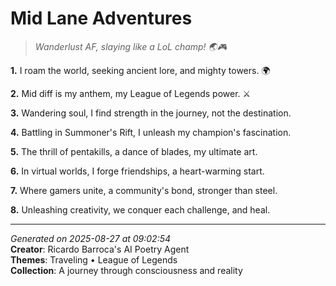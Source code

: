 # Mid Lane Adventures

> *Wanderlust AF, slaying like a LoL champ! 🌏🎮*

**1.** I roam the world, seeking ancient lore, and mighty towers. 🌍


**2.** Mid diff is my anthem, my League of Legends power. ⚔️


**3.** Wandering soul, I find strength in the journey, not the destination.


**4.** Battling in Summoner's Rift, I unleash my champion's fascination.


**5.** The thrill of pentakills, a dance of blades, my ultimate art.


**6.** In virtual worlds, I forge friendships, a heart-warming start.


**7.** Where gamers unite, a community's bond, stronger than steel.


**8.** Unleashing creativity, we conquer each challenge, and heal.



---

*Generated on 2025-08-27 at 09:02:54*  
**Creator**: Ricardo Barroca's AI Poetry Agent  
**Themes**: Traveling • League of Legends  
**Collection**: A journey through consciousness and reality